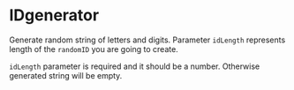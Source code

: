 # IDgenerator

Generate random string of letters and digits.
Parameter `idLength` represents length of the `randomID` you are going to create.

`idLength` parameter is required and it should be a number. Otherwise generated string will be empty.